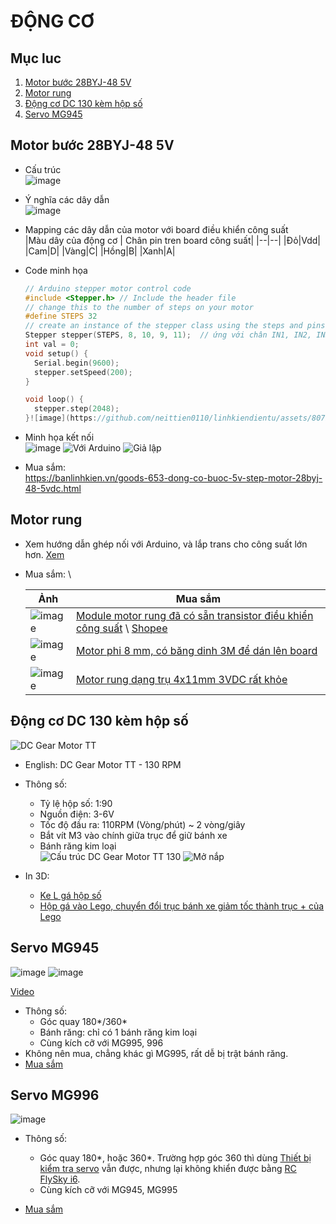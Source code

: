 # ĐỘNG CƠ

## Mục luc

1. [Motor bước 28BYJ-48 5V](#motor-bước-28byj-48-5v)
2. [Motor rung](#motor-rung)
3. [Động cơ DC 130 kèm hộp số](#động-cơ-dc-130-kèm-hộp-số)
4. [Servo MG945](#servo-mg945)

## Motor bước 28BYJ-48 5V

- Cấu trúc\
![image](https://github.com/neittien0110/linhkiendientu/assets/8079397/4df264fe-d8e8-4063-8d12-dcfec360ae1e)
- Ý nghĩa các dây dẫn \
  ![image](https://github.com/neittien0110/linhkiendientu/assets/8079397/9da96230-bcee-4116-bc9b-1090137d72a8)
- Mapping các dây dẫn của motor với board điều khiển công suất\
  |Màu dây của động cơ | Chân pin tren board công suất|
  |--|--|
  |Đỏ|Vdd|
  |Cam|D|
  |Vàng|C|
  |Hồng|B|
  |Xanh|A|

- Code minh họa
  ```C
  // Arduino stepper motor control code
  #include <Stepper.h> // Include the header file
  // change this to the number of steps on your motor
  #define STEPS 32
  // create an instance of the stepper class using the steps and pins
  Stepper stepper(STEPS, 8, 10, 9, 11);  // ứng với chân IN1, IN2, IN3, In4 trên board ULN2003
  int val = 0;
  void setup() {
    Serial.begin(9600);
    stepper.setSpeed(200);
  }
  
  void loop() {
    stepper.step(2048);
  }![image](https://github.com/neittien0110/linhkiendientu/assets/8079397/ed20cf22-dfe5-4061-9c10-8e381d6c8dca)
  ```
- Minh họa kết nối\
  ![image](https://github.com/neittien0110/linhkiendientu/assets/8079397/98d045ff-44d8-4e1f-aa27-ce384087b71d)
  ![Với Arduino](https://github.com/neittien0110/linhkiendientu/assets/8079397/740475db-1fa4-4598-a871-3e2b4c91b763)
  ![Giả lập](https://github.com/neittien0110/linhkiendientu/assets/8079397/aea87d7e-69bf-4a27-b41b-082da7aba309)

- Mua sắm: \
  <https://banlinhkien.vn/goods-653-dong-co-buoc-5v-step-motor-28byj-48-5vdc.html>

## Motor rung

- Xem hướng dẫn ghép nối với Arduino, và lắp trans cho công suất lớn hơn. [Xem](https://vn.ineed-motor.com/news/how-to-build-a-vibration-motor-circuit-35660008.html)
   
- Mua sắm: \

  |Ảnh|Mua sắm|
  |--|--|
  |![image](https://github.com/neittien0110/linhkiendientu/assets/8079397/5a1e36e7-b528-4fa5-b32e-716c787c3d9b)|[Module motor rung đã có sẵn transistor điều khiển công suất](https://dientutuonglai.com/module-rung-mini-arduino.html) \ [Shopee](https://shopee.vn/Pwm-Vibration-Engine-Vibration-Module-M%C3%B4-%C4%91un-%C4%91%E1%BB%99ng-c%C6%A1-rung-Pwm-cho-Arduino-Uno-Mega-2560-R3-DIY-i.148048328.3618802496)|
  |![image](https://github.com/neittien0110/linhkiendientu/assets/8079397/8a0a8b80-1c07-45b8-80cc-3822fe628779)|[Motor phi 8 mm, có băng dinh 3M để dán lên board](https://shopee.vn/Set-10-%C4%90%E1%BB%99ng-C%C6%A1-Rung-DC3V-0834-Cho-%C4%90i%E1%BB%87n-Tho%E1%BA%A1i-i.81431289.16385816403)|
  |![image](https://github.com/neittien0110/linhkiendientu/assets/8079397/5cd06926-f962-4ebc-98f3-a5a53ad44321)|[Motor rung dạng trụ 4x11mm 3VDC rất khỏe](https://shopee.vn/5Pcs-New-Arrival-Micro-Coreless-Vibration-Motor-Mini-DC-Motor-High-Speed-Vibrating-Motor-for-Professional-RC-4x11mm-DC-1.5V-3V-i.81431289.4134754620)|

## Động cơ DC 130 kèm hộp số

![DC Gear Motor TT](https://github.com/neittien0110/linhkiendientu/assets/8079397/7ac7a0b0-cbba-4488-a8aa-d6a76c4f93a4)

- English: DC Gear Motor TT - 130 RPM
- Thông số:
  - Tỷ lệ hộp số: 1:90
  - Nguồn điện: 3-6V
  - Tốc độ đầu ra: 110RPM (Vòng/phút) ~ 2 vòng/giây
  - Bắt vít M3 vào chính giữa trục để giữ bánh xe
  - Bánh răng kim loại\
![Cấu trúc DC Gear Motor TT 130](https://ae01.alicdn.com/kf/Sebeed03bd90f42299dafab84be57fa6c4.jpg)
![Mở nắp](https://github.com/neittien0110/linhkiendientu/assets/8079397/ee4d7f32-90f1-41e9-a3c7-f0b6d18b3e99)

- In 3D:
  - [Ke L gá hộp số](https://www.thingiverse.com/thing:1169412)
  - [Hộp gá vào Lego, chuyển đổi trục bánh xe giảm tốc thành trục + của Lego](https://www.thingiverse.com/thing:5140209)

## Servo MG945

  ![image](https://github.com/neittien0110/linhkiendientu/assets/8079397/1158d628-0a7b-4356-820a-c79b81509118)
  ![image](https://github.com/neittien0110/linhkiendientu/assets/8079397/2b5790b7-5af2-4c72-9541-3ebc4a6a41ae)
  
  [Video](https://youtu.be/t-BilDaseac?si=BBe57glP0zpceQmM)

- Thông số:
  - Góc quay 180*/360*
  - Bánh răng: chỉ có 1 bánh răng kim loại
  - Cùng kích cỡ với MG995, 996
- Không nên mua, chẳng khác gì MG995, rất dễ bị trật bánh răng.
- [Mua sắm](https://shopee.vn/%C4%90%E1%BB%99ng-C%C6%A1-Servo-SG90-MG90S-MG945-MG946-MG995-MG996-Cho-M%C3%A1y-Bay-%C4%90i%E1%BB%81u-Khi%E1%BB%83n-Arduino-UNO-DIY-MG946R-MG996R-i.832347222.19878584195)

## Servo MG996

  ![image](https://github.com/neittien0110/linhkiendientu/assets/8079397/9814af4d-8e4c-4e5b-a2fe-c21a7058d0bc)
- Thông số:
  - Góc quay 180*, hoặc 360*. Trường hợp góc 360 thì dùng [Thiết bị kiểm tra servo](https://shopee.vn/product/176393725/6601794079?gad_source=1&gclid=EAIaIQobChMIi_Dzq4-6hgMV69QWBR3ogw-xEAYYAiABEgKgXPD_BwE) vẫn được, nhưng lại không khiển được bằng [RC FlySky i6](https://bizweb.dktcdn.net/thumb/grande/100/040/530/products/bo-dieu-khien-flysky-fs-i6rx-nang-cap-ia6b-3411-77349224-0e76feacd3c4e5afdc463a2368b23285-catalog-233.jpg?v=1670064529347).
  - Cùng kích cỡ với MG945, MG995

- [Mua sắm](https://shopee.vn/%C4%90%E1%BB%99ng-C%C6%A1-Servo-SG90-MG90S-MG945-MG946-MG995-MG996-Cho-M%C3%A1y-Bay-%C4%90i%E1%BB%81u-Khi%E1%BB%83n-Arduino-UNO-DIY-MG946R-MG996R-i.832347222.19878584195)
